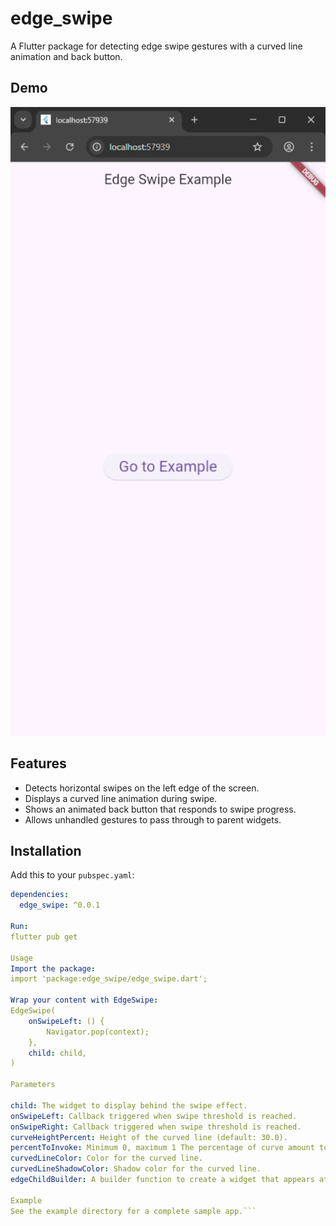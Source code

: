 # edge_swipe

A Flutter package for detecting edge swipe gestures with a curved line animation and back button.

## Demo
![Edge Swipe Demo](https://github.com/Tuandiep98/edge_swipe/blob/main/assets/edge_swipe_demo.gif)

## Features
- Detects horizontal swipes on the left edge of the screen.
- Displays a curved line animation during swipe.
- Shows an animated back button that responds to swipe progress.
- Allows unhandled gestures to pass through to parent widgets.

## Installation
Add this to your `pubspec.yaml`:
```yaml
dependencies:
  edge_swipe: ^0.0.1

Run:
flutter pub get

Usage
Import the package:
import 'package:edge_swipe/edge_swipe.dart';

Wrap your content with EdgeSwipe:
EdgeSwipe(
    onSwipeLeft: () {
        Navigator.pop(context);
    },
    child: child,
)

Parameters

child: The widget to display behind the swipe effect.
onSwipeLeft: Callback triggered when swipe threshold is reached.
onSwipeRight: Callback triggered when swipe threshold is reached.
curveHeightPercent: Height of the curved line (default: 30.0).
percentToInvoke: Minimum 0, maximum 1 The percentage of curve amount to invoke the swipe action. Default is 0.3, meaning the swipe action will be invoked when the curve amount reaches 30%.
curvedLineColor: Color for the curved line.
curvedLineShadowColor: Shadow color for the curved line.
edgeChildBuilder: A builder function to create a widget that appears at the edge during the swipe. The function receives the current context and a boolean indicating if the swipe action has been invoked.

Example
See the example directory for a complete sample app.```
